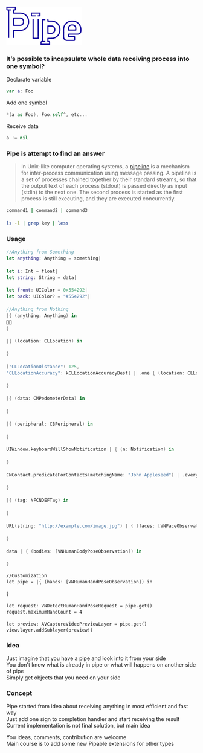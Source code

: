 

![Pipe](logo.png?raw=true "Title")

### It’s possible to incapsulate whole data receiving process into one symbol?

Declarate variable  
```swift
var a: Foo
```
Add one symbol 
```swift
*(a as Foo), Foo.self^, etc...
```
Receive data
```swift
a != nil
``` 

### Pipe is attempt to find an answer

>In Unix-like computer operating systems, a [pipeline](https://en.wikipedia.org/wiki/Pipeline_(Unix)) is a mechanism for inter-process communication using message passing. A pipeline is a set of processes chained together by their standard streams, so that the output text of each process (stdout) is passed directly as input (stdin) to the next one. The second process is started as the first process is still executing, and they are executed concurrently.

```bash
command1 | command2 | command3

ls -l | grep key | less
```

### Usage

```swift
//Anything from Something
let anything: Anything = something|

let i: Int = float|
let string: String = data|

let front: UIColor = 0x554292|
let back: UIColor? = "#554292"|

//Anything from Nothing
|{ (anything: Anything) in
🧙🏼
}

|{ (location: CLLocation) in 

}

["CLLocationDistance": 125,
"CLLocationAccuracy": kCLLocationAccuracyBest] | .one { (location: CLLocation) in
            
}

|{ (data: CMPedometerData) in 

}

|{ (peripheral: CBPeripheral) in 

}

UIWindow.keyboardWillShowNotification | { (n: Notification) in
            
}

CNContact.predicateForContacts(matchingName: "John Appleseed") | .every { (contact: CNContact) in
                        
}

|{ (tag: NFCNDEFTag) in

}

URL(string: "http://example.com/image.jpg") | { (faces: [VNFaceObservation]) in

}

data | { (bodies: [VNHumanBodyPoseObservation]) in

}
```

```
//Customization
let pipe = |{ (hands: [VNHumanHandPoseObservation]) in

}

let request: VNDetectHumanHandPoseRequest = pipe.get()
request.maximumHandCount = 4

let preview: AVCaptureVideoPreviewLayer = pipe.get()
view.layer.addSublayer(preview!)

```
### Idea
Just imagine that you have a pipe and look into it from your side  
You don't know what is already in pipe or what will happens on another side of pipe   
Simply get objects that you need on your side

### Сoncept

Pipe started from idea about receiving anything in most efficient and fast way  
Just add one sign to completion handler and start receiving the result  
Current implementation is not final solution, but main idea

You ideas, comments, contribution are welcome  
Main course is to add some new Pipable extensions for other types
